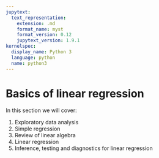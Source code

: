 ```yaml
---
jupytext:
  text_representation:
    extension: .md
    format_name: myst
    format_version: 0.12
    jupytext_version: 1.9.1
kernelspec:
  display_name: Python 3
  language: python
  name: python3
---
```


# Basics of linear regression

In this section we will cover:

1. Exploratory data analysis
2. Simple regression
3. Review of linear algebra
4. Linear regression
5. Inference, testing and diagnostics for linear regression
